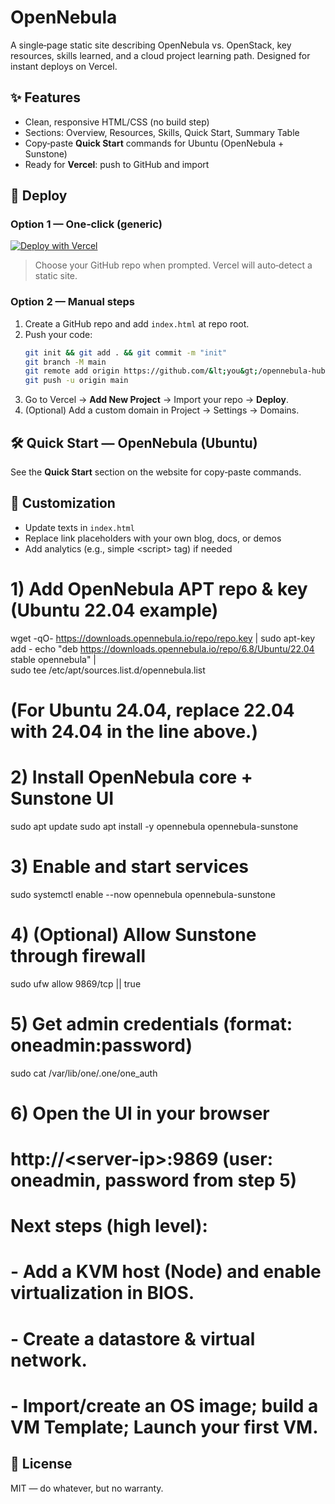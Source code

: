 # **OpenNebula**

A single‑page static site describing OpenNebula vs. OpenStack, key resources, skills learned, and a cloud project learning path. Designed for instant deploys on Vercel.

## ✨ Features
- Clean, responsive HTML/CSS (no build step)
- Sections: Overview, Resources, Skills, Quick Start, Summary Table
- Copy‑paste **Quick Start** commands for Ubuntu (OpenNebula + Sunstone)
- Ready for **Vercel**: push to GitHub and import

## 🚀 Deploy

### Option 1 — One‑click (generic)
[![Deploy with Vercel](https://vercel.com/button)](https://vercel.com/new)

> Choose your GitHub repo when prompted. Vercel will auto‑detect a static site.

### Option 2 — Manual steps
1. Create a GitHub repo and add `index.html` at repo root.
2. Push your code:
   ```bash
   git init && git add . && git commit -m "init"
   git branch -M main
   git remote add origin https://github.com/&lt;you&gt;/opennebula-hub.git
   git push -u origin main
   ```
3. Go to Vercel → **Add New Project** → Import your repo → **Deploy**.
4. (Optional) Add a custom domain in Project → Settings → Domains.

## 🛠️ Quick Start — OpenNebula (Ubuntu)
See the **Quick Start** section on the website for copy‑paste commands.

## 🧩 Customization
- Update texts in `index.html`
- Replace link placeholders with your own blog, docs, or demos
- Add analytics (e.g., simple &lt;script&gt; tag) if needed

# 1) Add OpenNebula APT repo & key (Ubuntu 22.04 example)
wget -qO- https://downloads.opennebula.io/repo/repo.key 
| sudo apt-key add -
echo "deb https://downloads.opennebula.io/repo/6.8/Ubuntu/22.04 stable opennebula" | 
\
  sudo tee /etc/apt/sources.list.d/opennebula.list

# (For Ubuntu 24.04, replace 22.04 with 24.04 in the line above.)

# 2) Install OpenNebula core + Sunstone UI
sudo apt update
sudo apt install -y opennebula opennebula-sunstone

# 3) Enable and start services
sudo systemctl enable --now opennebula opennebula-sunstone

# 4) (Optional) Allow Sunstone through firewall
sudo ufw allow 9869/tcp || true

# 5) Get admin credentials (format: oneadmin:password)
sudo cat /var/lib/one/.one/one_auth

# 6) Open the UI in your browser
#    http://&lt;server-ip&gt;:9869   (user: oneadmin, password from step 5)

# Next steps (high level):
# - Add a KVM host (Node) and enable virtualization in BIOS.
# - Create a datastore & virtual network.
# - Import/create an OS image; build a VM Template; Launch your first VM.

## 📄 License
MIT — do whatever, but no warranty.
